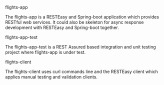 
flights-app

The flights-app is a RESTEasy and Spring-boot application which provides RESTful web services. It could also be skeleton for async response development with RESTEasy and Spring-boot together. 

flights-app-test

The flights-app-test is a REST Assured based integration and unit testing project where flights-app is under test. 

flights-client

The flights-client uses curl commands line and the RESTEasy client which applies manual testing and validation clients.


